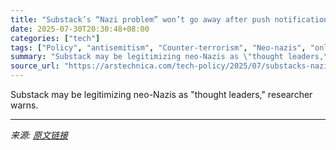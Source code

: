 ```yaml
---
title: "Substack’s “Nazi problem” won’t go away after push notification apology"
date: 2025-07-30T20:30:48+08:00
categories: ["tech"]
tags: ["Policy", "antisemitism", "Counter-terrorism", "Neo-nazis", "online extremism", "Substack"]
summary: "Substack may be legitimizing neo-Nazis as \"thought leaders,\" researcher warns."
source_url: "https://arstechnica.com/tech-policy/2025/07/substacks-nazi-problem-wont-go-away-after-push-notification-apology/"
---
```


Substack may be legitimizing neo-Nazis as "thought leaders," researcher warns.

---

*来源: [原文链接](https://arstechnica.com/tech-policy/2025/07/substacks-nazi-problem-wont-go-away-after-push-notification-apology/)*
